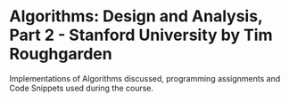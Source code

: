 # Algorithms: Design and Analysis, Part 2 - Stanford University by Tim Roughgarden

Implementations of Algorithms discussed, programming assignments and Code Snippets used during the course.
